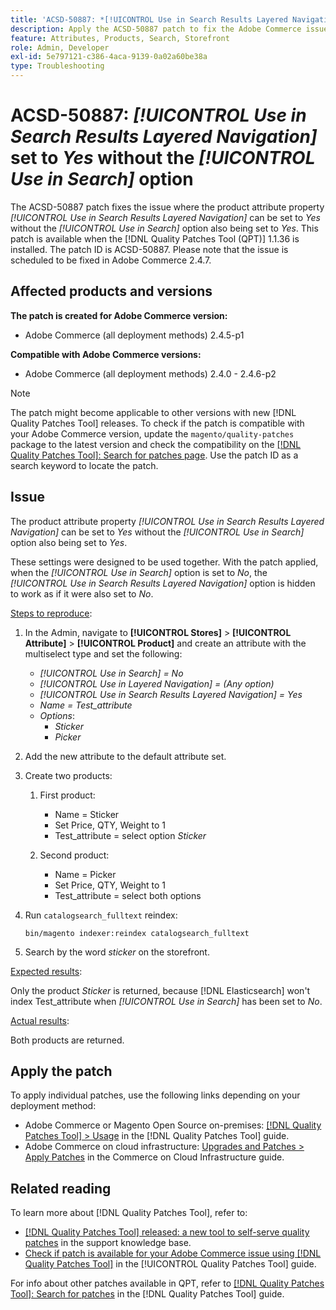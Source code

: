 ```yaml
---
title: 'ACSD-50887: *[!UICONTROL Use in Search Results Layered Navigation]* set to Yes without the *[!UICONTROL Use in Search]* option'
description: Apply the ACSD-50887 patch to fix the Adobe Commerce issue where the product attribute property *[!UICONTROL Use in Search Results Layered Navigation]* can be set to *Yes* without the *[!UICONTROL Use in Search]* option also being set to *Yes*.
feature: Attributes, Products, Search, Storefront
role: Admin, Developer
exl-id: 5e797121-c386-4aca-9139-0a02a60be38a
type: Troubleshooting
---
```

# ACSD-50887: *[!UICONTROL Use in Search Results Layered Navigation]* set to *Yes* without the *[!UICONTROL Use in Search]* option

The ACSD-50887 patch fixes the issue where the product attribute property *[!UICONTROL Use in Search Results Layered Navigation]* can be set to *Yes* without the *[!UICONTROL Use in Search]* option also being set to *Yes*. This patch is available when the [!DNL Quality Patches Tool (QPT)] 1.1.36 is installed. The patch ID is ACSD-50887. Please note that the issue is scheduled to be fixed in Adobe Commerce 2.4.7.

## Affected products and versions

**The patch is created for Adobe Commerce version:**

* Adobe Commerce (all deployment methods) 2.4.5-p1

**Compatible with Adobe Commerce versions:**

* Adobe Commerce (all deployment methods) 2.4.0 - 2.4.6-p2

>[!NOTE]
>
>The patch might become applicable to other versions with new [!DNL Quality Patches Tool] releases. To check if the patch is compatible with your Adobe Commerce version, update the `magento/quality-patches` package to the latest version and check the compatibility on the [[!DNL Quality Patches Tool]: Search for patches page](https://experienceleague.adobe.com/tools/commerce-quality-patches/index.html). Use the patch ID as a search keyword to locate the patch.

## Issue

The product attribute property *[!UICONTROL Use in Search Results Layered Navigation]* can be set to *Yes* without the *[!UICONTROL Use in Search]* option also being set to *Yes*. 

These settings were designed to be used together. With the patch applied, when the *[!UICONTROL Use in Search]* option is set to *No*, the *[!UICONTROL Use in Search Results Layered Navigation]* option is hidden to work as if it were also set to *No*.

<u>Steps to reproduce</u>:

1. In the Admin, navigate to **[!UICONTROL Stores]** > **[!UICONTROL Attribute]** > **[!UICONTROL Product]** and create an attribute with the multiselect type and set the following:

    * *[!UICONTROL Use in Search] = No*
    * *[!UICONTROL Use in Layered Navigation] = (Any option)*
    * *[!UICONTROL Use in Search Results Layered Navigation] = Yes*
    * *Name = Test_attribute*
    * *Options*:
        * *Sticker*
        * *Picker*
       
1. Add the new attribute to the default attribute set.
1. Create two products:

    1. First product:
        * Name = Sticker
        * Set Price, QTY, Weight to 1
        * Test_attribute = select option *Sticker*
        
    1. Second product:
        * Name = Picker
        * Set Price, QTY, Weight to 1
        * Test_attribute = select both options

1. Run `catalogsearch_fulltext` reindex:
    
    `bin/magento indexer:reindex catalogsearch_fulltext`

1. Search by the word *sticker* on the storefront.

<u>Expected results</u>:

Only the product *Sticker* is returned, because [!DNL Elasticsearch] won't index Test_attribute when *[!UICONTROL Use in Search]* has been set to *No*.

<u>Actual results</u>:

Both products are returned.

## Apply the patch

To apply individual patches, use the following links depending on your deployment method:

* Adobe Commerce or Magento Open Source on-premises: [[!DNL Quality Patches Tool] > Usage](/help/tools/quality-patches-tool/usage.md) in the [!DNL Quality Patches Tool] guide.
* Adobe Commerce on cloud infrastructure: [Upgrades and Patches > Apply Patches](https://experienceleague.adobe.com/docs/commerce-cloud-service/user-guide/develop/upgrade/apply-patches.html) in the Commerce on Cloud Infrastructure guide.

## Related reading

To learn more about [!DNL Quality Patches Tool], refer to:

* [[!DNL Quality Patches Tool] released: a new tool to self-serve quality patches](https://experienceleague.adobe.com/en/docs/commerce-operations/tools/quality-patches-tool/quality-patches-tool-to-self-serve-quality-patches) in the support knowledge base.
* [Check if patch is available for your Adobe Commerce issue using [!DNL Quality Patches Tool]](/help/tools/quality-patches-tool/patches-available-in-qpt/check-patch-for-magento-issue-with-magento-quality-patches.md) in the [!UICONTROL Quality Patches Tool] guide.


For info about other patches available in QPT, refer to [[!DNL Quality Patches Tool]: Search for patches](https://experienceleague.adobe.com/tools/commerce-quality-patches/index.html) in the [!DNL Quality Patches Tool] guide.
